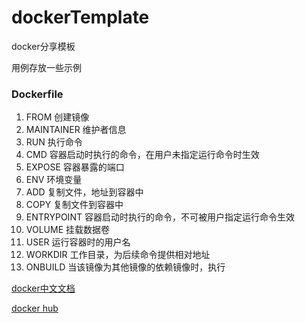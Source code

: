 # dockerTemplate
docker分享模板

用例存放一些示例

### Dockerfile

1. FROM 创建镜像
2. MAINTAINER 维护者信息
3. RUN 执行命令
4. CMD 容器启动时执行的命令，在用户未指定运行命令时生效
5. EXPOSE 容器暴露的端口
6. ENV 环境变量
7. ADD 复制文件，地址到容器中
8. COPY 复制文件到容器中
9. ENTRYPOINT 容器启动时执行的命令，不可被用户指定运行命令生效
10. VOLUME 挂载数据卷
11. USER 运行容器时的用户名
12. WORKDIR 工作目录，为后续命令提供相对地址
13. ONBUILD 当该镜像为其他镜像的依赖镜像时，执行

[docker中文文档](https://dockerdocs.cn/index.html)

[docker hub](https://hub.docker.com/)
